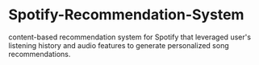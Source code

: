 # Spotify-Recommendation-System
content-based recommendation system for Spotify that leveraged user's listening history and audio features to generate personalized song recommendations.
